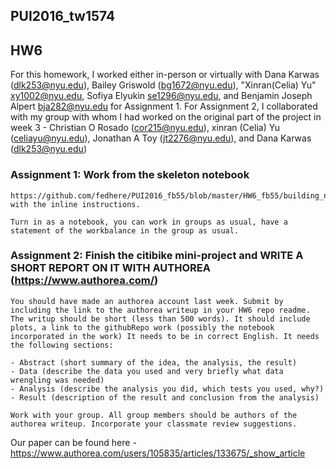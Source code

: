 ## PUI2016_tw1574
## HW6
For this homework, I worked either in-person or virtually with Dana Karwas (dlk253@nyu.edu), Bailey Griswold (bg1672@nyu.edu), "Xinran(Celia) Yu" <xy1002@nyu.edu>, Sofiya Elyukin <se1296@nyu.edu>, and Benjamin Joseph Alpert <bja282@nyu.edu> for Assignment 1. For Assignment 2, I collaborated with my group with whom I had worked on the original part of the project in week 3 - Christian O Rosado (cor215@nyu.edu), xinran (Celia) Yu (celiayu@nyu.edu), Jonathan A Toy (jt2276@nyu.edu), and Dana Karwas (dlk253@nyu.edu) 


### Assignment 1: Work from the skeleton notebook

```
https://github.com/fedhere/PUI2016_fb55/blob/master/HW6_fb55/building_nrg_instructions.ipynb with the inline instructions.

Turn in as a notebook, you can work in groups as usual, have a statement of the workbalance in the group as usual.
```

### Assignment 2: Finish the citibike mini-project and WRITE A SHORT REPORT ON IT WITH AUTHOREA (https://www.authorea.com/)

```
You should have made an authorea account last week. Submit by including the link to the authorea writeup in your HW6 repo readme. The writup should be short (less than 500 words). It should include plots, a link to the githubRepo work (possibly the notebook incorporated in the work) It needs to be in correct English. It needs the following sections:

- Abstract (short summary of the idea, the analysis, the result)
- Data (describe the data you used and very briefly what data wrengling was needed)
- Analysis (describe the analysis you did, which tests you used, why?)
- Result (description of the result and conclusion from the analysis)

Work with your group. All group members should be authors of the authorea writeup. Incorporate your classmate review suggestions.
```

Our paper can be found here - https://www.authorea.com/users/105835/articles/133675/_show_article
